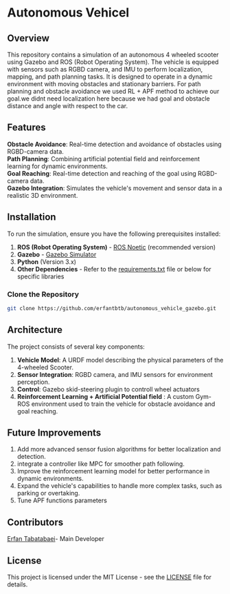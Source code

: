 # Autonomous Vehicel 

## Overview 
This repository contains a simulation of an autonomous 4 wheeled scooter using Gazebo and ROS (Robot Operating System). The vehicle is equipped with sensors such as RGBD camera, and IMU to perform localization, mapping, and path planning tasks. It is designed to operate in a dynamic environment with moving obstacles and stationary barriers.
For path planning and obstacle avoidance we used RL + APF method to achieve our goal.we didnt need localization here because we had goal and obstacle distance and angle with respect to the car.

<!-- <p align="center">
  <img src="/home/erfan/catkin_ws/src/images_readme/" width="350" title="Method Used">
</p> -->

## Features 
**Obstacle Avoidance**: Real-time detection and avoidance of obstacles using RGBD-camera data.   
**Path Planning**: Combining artificial potential field and  reinforcement learning for dynamic environments.  
**Goal Reaching**: Real-time detection and reaching of the goal using RGBD-camera data.  
**Gazebo Integration**: Simulates the vehicle's movement and sensor data in a realistic 3D environment.  

## Installation 
To run the simulation, ensure you have the following prerequisites installed:

1. **ROS (Robot Operating System)** - [ROS Noetic](http://wiki.ros.org/noetic/Installation) (recommended version)
2. **Gazebo** - [Gazebo Simulator](http://gazebosim.org/tutorials?tut=install_ubuntu&cat=install)
3. **Python** (Version 3.x)
4. **Other Dependencies** - Refer to the [requirements.txt](./requirements.txt) file or below for specific libraries

### Clone the Repository
```bash
git clone https://github.com/erfantbtb/autonomous_vehicle_gazebo.git
``` 

## Architecture
The project consists of several key components:
1. **Vehicle Model**: A URDF model describing the physical parameters of the 4-wheeled Scooter.
2. **Sensor Integration**: RGBD camera, and IMU sensors for environment perception.
3. **Control**: Gazebo skid-steering plugin to controll wheel actuators
4. **Reinforcement Learning + Artificial Potential field** : A custom Gym-ROS environment used to train the vehicle for obstacle avoidance and goal reaching.

## Future Improvements
1. Add more advanced sensor fusion algorithms for better localization and detection.
2. integrate a controller like MPC for smoother path following.
3. Improve the reinforcement learning model for better performance in dynamic environments.
4. Expand the vehicle's capabilities to handle more complex tasks, such as parking or overtaking.
5. Tune APF functions parameters 

## Contributors
[Erfan Tabatabaei](https://github.com/erfantbtb)- Main Developer

## License
This project is licensed under the MIT License - see the [LICENSE](https://github.com/erfantbtb/autonomous_vehicle_gazebo/blob/main/LICENSE) file for details.


